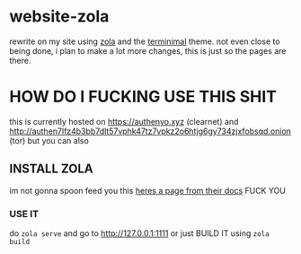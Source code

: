 # website-zola
rewrite on my site using [zola](https://www.getzola.org) and the [terminimal](https://github.com/pawroman/zola-theme-terminimal) theme. not even close to being done, i plan to make a lot more changes, this is just so the pages are there.

# HOW DO I  FUCKING USE THIS SHIT
this is currently hosted on https://authenyo.xyz (clearnet) and http://authen7lfz4b3bb7dlt57vphk47tz7vpkz2o6htjg6gy734zjxfobsqd.onion (tor) but you can also 

## INSTALL ZOLA
im not gonna spoon feed you this [heres a page from their docs](https://www.getzola.org/documentation/getting-started/installation/) FUCK YOU

### USE IT
do `zola serve` and go to http://127.0.0.1:1111 or just BUILD IT using `zola build`
